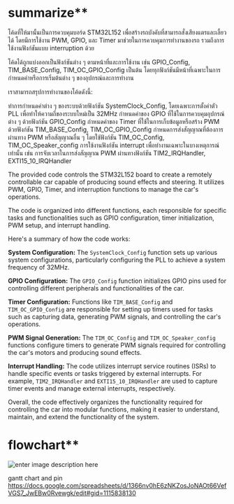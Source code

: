 # summarize**

โค้ดที่ให้มานั้นเป็นการควบคุมบอร์ด STM32L152 เพื่อสร้างรถบังคับที่สามารถสั่งเสียงแตรและเลี้ยวได้ โดยมีการใช้งาน PWM, GPIO, และ Timer มาช่วยในการควบคุมการทำงานของรถ รวมถึงการใช้งานฟังก์ชันแบบ interruption ด้วย

โค้ดได้ถูกแบ่งออกเป็นฟังก์ชันต่าง ๆ ตามหน้าที่และการใช้งาน เช่น GPIO_Config, TIM_BASE_Config, TIM_OC_GPIO_Config เป็นต้น โดยทุกฟังก์ชันมีหน้าที่เฉพาะในการกำหนดค่าหรือการเริ่มต้นต่าง ๆ ของอุปกรณ์และการทำงาน

เราสามารถสรุปการทำงานของโค้ดดังนี้:

ทำการกำหนดค่าต่าง ๆ ของระบบด้วยฟังก์ชัน SystemClock_Config, โดยเฉพาะการตั้งค่าตัว PLL เพื่อทำให้ความถี่ของระบบใหม่เป็น 32MHz
กำหนดค่าของ GPIO ที่ใช้ในการควบคุมอุปกรณ์ต่าง ๆ ด้วยฟังก์ชัน GPIO_Config
กำหนดค่าของ Timer ที่ใช้ในการเก็บข้อมูลหรือสร้าง PWM ด้วยฟังก์ชัน TIM_BASE_Config, TIM_OC_GPIO_Config
กำหนดการส่งสัญญาณที่ต้องการผ่านทาง PWM หรือสัญญาณอื่น ๆ โดยใช้ฟังก์ชัน TIM_OC_Config, TIM_OC_Speaker_config
การใช้งานฟังก์ชัน interrupt เพื่อทำงานเฉพาะในบางเหตุการณ์เท่านั้น เช่น การจับเวลาในการส่งสัญญาณ PWM ผ่านทางฟังก์ชัน TIM2_IRQHandler, EXTI15_10_IRQHandler



The provided code controls the STM32L152 board to create a remotely controllable car capable of producing sound effects and steering. It utilizes PWM, GPIO, Timer, and interruption functions to manage the car's operations.

The code is organized into different functions, each responsible for specific tasks and functionalities such as GPIO configuration, timer initialization, PWM setup, and interrupt handling.

Here's a summary of how the code works:

**System Configuration:** The `SystemClock_Config` function sets up various system configurations, particularly configuring the PLL to achieve a system frequency of 32MHz.

**GPIO Configuration:** The `GPIO_Config` function initializes GPIO pins used for controlling different peripherals and functionalities of the car.

**Timer Configuration:** Functions like `TIM_BASE_Config` and `TIM_OC_GPIO_Config` are responsible for setting up timers used for tasks such as capturing data, generating PWM signals, and controlling the car's operations.

**PWM Signal Generation:** The `TIM_OC_Config` and `TIM_OC_Speaker_config` functions configure timers to generate PWM signals required for controlling the car's motors and producing sound effects.

**Interrupt Handling:** The code utilizes interrupt service routines (ISRs) to handle specific events or tasks triggered by external interrupts. For example, `TIM2_IRQHandler` and `EXTI15_10_IRQHandler` are used to capture timer events and manage external interrupts, respectively.

Overall, the code effectively organizes the functionality required for controlling the car into modular functions, making it easier to understand, maintain, and extend the functionality of the system.

# flowchart**
![enter image description here](https://img2.pic.in.th/pic/Untitled-Diagram.drawio-2.png)

 gantt chart and pin
https://docs.google.com/spreadsheets/d/1366nv0hE6zNKZosJoNAOt66VefVGS7_JwEBw0Rvewgk/edit#gid=1115838130

